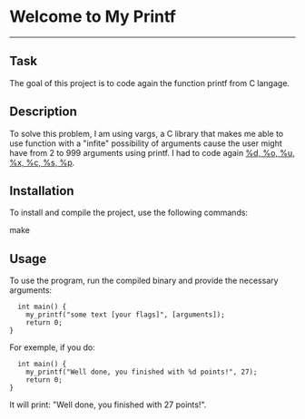 # Welcome to My Printf
***

## Task
The goal of this project is to code again the function printf from C langage.
## Description
To solve this problem, I am using vargs, a C library that makes me able to use function with a "infite" possibility of arguments cause the user might have from 2 to 999 arguments using printf.
I had to code again <ins>%d, %o, %u, %x, %c, %s, %p</ins>.
## Installation
To install and compile the project, use the following commands:

make
## Usage
To use the program, run the compiled binary and provide the necessary arguments:
```
  int main() {
    my_printf("some text [your flags]", [arguments]);
    return 0;
}
```
For exemple, if you do: 
```
  int main() {
    my_printf("Well done, you finished with %d points!", 27);
    return 0;
}
```
It will print: "Well done, you finished with 27 points!".
